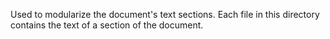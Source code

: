 Used to modularize the document's text sections.
Each file in this directory contains the text of a section of the document.
